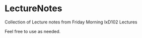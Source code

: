 # LectureNotes

Collection of Lecture notes from Friday Morning IxD102 Lectures

Feel free to use as needed. 

